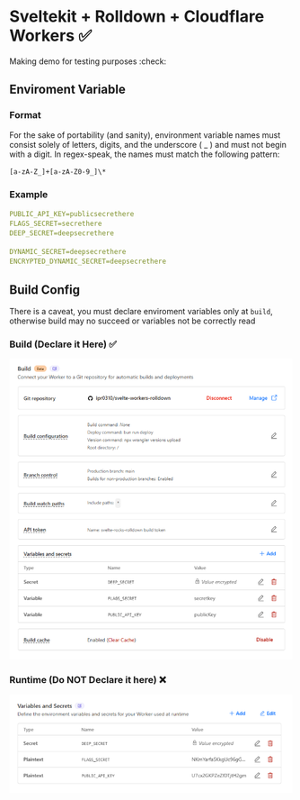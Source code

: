 # Sveltekit + Rolldown + Cloudflare Workers ✅

Making demo for testing purposes :check:

## Enviroment Variable

### Format

For the sake of portability (and sanity), environment variable names must consist solely of letters, digits, and the underscore ( \_ ) and must not begin with a digit. In regex-speak, the names must match the following pattern:

```re
[a-zA-Z_]+[a-zA-Z0-9_]\*
```

### Example

```yaml
PUBLIC_API_KEY=publicsecrethere
FLAGS_SECRET=secrethere
DEEP_SECRET=deepsecrethere

DYNAMIC_SECRET=deepsecrethere
ENCRYPTED_DYNAMIC_SECRET=deepsecrethere
```

## Build Config

There is a caveat, you must declare enviroment variables only at `build`, otherwise build may no succeed or variables not be correctly read

### Build (Declare it Here) ✅

![Cloudflare Build](static/cloudflare-build.png)

### Runtime (Do NOT Declare it here) ❌

![Cloudflare Build](static/runtime-keys.png)
